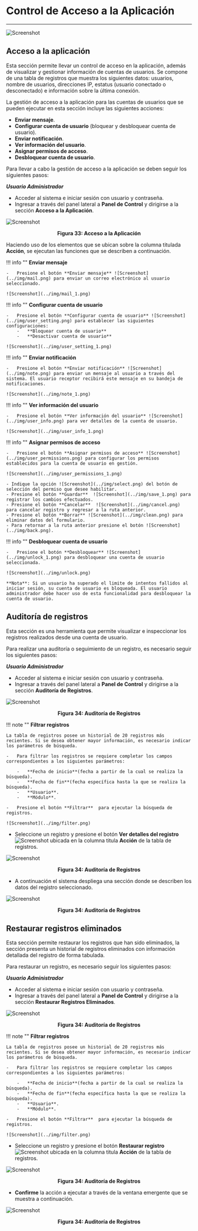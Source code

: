 # Control de Acceso a la Aplicación  
***********************************

![Screenshot](../img/logokavac.png#imagen)

## Acceso a la aplicación

Esta sección permite llevar un control de acceso en la aplicación, además de visualizar y gestionar información de cuentas de usuarios. Se compone de una tabla de registros que muestra los siguientes datos: usuarios, nombre de usuarios, direcciones IP, estatus (usuario conectado o desconectado) e información sobre la última conexión.  

La gestión de acceso a la aplicación para las cuentas de usuarios que se pueden ejecutar en esta sección incluye las siguientes acciones:

-   **Enviar mensaje**.
-   **Configurar cuenta de usuario** (bloquear y desbloquear cuenta de usuario).   
-   **Enviar notificación**. 
-   **Ver información del usuario**. 
-   **Asignar permisos de acceso**. 
-   **Desbloquear cuenta de usuario**.


Para llevar a cabo la gestión de acceso a la aplicación se deben seguir los siguientes pasos:

***Usuario Administrador***   

-   Acceder al sistema e iniciar sesión con usuario y contraseña.
-   Ingresar a través del panel lateral a **Panel de Control** y dirigirse a la sección **Acceso a la Aplicación**.


![Screenshot](../img/figure_33.png)<div style="text-align: center;font-weight: bold">Figura 33: Acceso a la Aplicación</div>

Haciendo uso de los elementos que se ubican sobre la columna titulada **Acción**, se ejecutan las funciones que se describen a continuación.

!!! info ""
    **Enviar mensaje** 

    -   Presione el botón **Enviar mensaje** ![Screenshot](../img/mail.png) para enviar un correo electrónico al usuario seleccionado.

    ![Screenshot](../img/mail_1.png)  

!!! info ""
    **Configurar cuenta de usuario** 

    -   Presione el botón **Configurar cuenta de usuario** ![Screenshot](../img/user_setting.png) para establecer las siguientes configuraciones:
        -   **Bloquear cuenta de usuario**
        -   **Desactivar cuenta de usuario** 
        
    ![Screenshot](../img/user_setting_1.png)

!!! info ""
    **Enviar notificación** 

    -   Presione el botón **Enviar notificación** ![Screenshot](../img/note.png) para enviar un mensaje al usuario a través del sistema. El usuario receptor recibirá este mensaje en su bandeja de notificaciones.

    ![Screenshot](../img/note_1.png)

!!! info ""
    **Ver información del usuario**  

    -   Presione el botón **Ver información del usuario** ![Screenshot](../img/user_info.png) para ver detalles de la cuenta de usuario. 

    ![Screenshot](../img/user_info_1.png)

!!! info ""
    **Asignar permisos de acceso**      

    -   Presione el botón **Asignar permisos de acceso** ![Screenshot](../img/user_permissions.png) para configurar los permisos establecidos para la cuenta de usuario en gestión. 

    ![Screenshot](../img/user_permissions_1.png)

    - Indique la opción ![Screenshot](../img/select.png) del botón de selección del permiso que desee habilitar.
    - Presione el botón **Guardar**  ![Screenshot](../img/save_1.png) para registrar los cambios efectuados.
    - Presione el botón **Cancelar**  ![Screenshot](../img/cancel.png) para cancelar registro y regresar a la ruta anterior.
    - Presione el botón **Borrar** ![Screenshot](../img/clean.png) para eliminar datos del formulario.
    - Para retornar a la ruta anterior presione el botón ![Screenshot](../img/back.png).
 
!!! info ""
    **Desbloquear cuenta de usuario**
    
    -   Presione el botón **Desbloquear** ![Screenshot](../img/unlock_1.png) para desbloquear una cuenta de usuario seleccionada. 

    ![Screenshot](../img/unlock.png)

    **Nota**: Si un usuario ha superado el limite de intentos fallidos al iniciar sesión, su cuenta de usuario es bloqueada. El usuario administrador debe hacer uso de esta funcionalidad para desbloquear la cuenta de usuario.

## Auditoría de registros 


Esta sección es una herramienta que permite visualizar e inspeccionar los registros realizados desde una cuenta de usuario.   

Para realizar una auditoría o seguimiento de un registro, es necesario seguir los siguientes pasos: 

***Usuario Administrador***

-   Acceder al sistema e iniciar sesión con usuario y contraseña.
-   Ingresar a través del panel lateral a **Panel de Control** y dirigirse a la sección **Auditoría de Registros**.

![Screenshot](../img/figure_34.png)<div style="text-align: center;font-weight: bold">Figura 34: Auditoría de Registros</div>

!!! note ""
    **Filtrar registros**

    La tabla de registros posee un historial de 20 registros más recientes. Si se desea obtener mayor información, es necesario indicar los parámetros de búsqueda. 

    -   Para filtrar los registros se requiere completar los campos correspondientes a los siguientes parámetros: 

        -   **Fecha de inicio**(fecha a partir de la cual se realiza la búsqueda). 
        -   **Fecha de fin**(fecha específica hasta la que se realiza la búsqueda). 
        -   **Usuario**.
        -   **Módulo**.  
    
    -   Presione el botón **Filtrar**  para ejecutar la búsqueda de registros.

    ![Screenshot](../img/filter.png)


-   Seleccione un registro y presione el botón **Ver detalles del registro** ![Screenshot](../img/see.png) ubicada en la columna titula **Acción** de la tabla de registros.

![Screenshot](../img/figure_34_1.png)<div style="text-align: center;font-weight: bold">Figura 34: Auditoría de Registros</div>

-   A continuación el sistema despliega una sección donde se describen los datos del registro seleccionado. 

![Screenshot](../img/figure_34_2.png)<div style="text-align: center;font-weight: bold">Figura 34: Auditoría de Registros</div>

## Restaurar registros eliminados 

Esta sección permite restaurar los registros que han sido eliminados, la sección presenta un historial de registros eliminados con información detallada del registro de forma tabulada.  

Para restaurar un registro, es necesario seguir los siguientes pasos: 

***Usuario Administrador***

-   Acceder al sistema e iniciar sesión con usuario y contraseña.
-   Ingresar a través del panel lateral a **Panel de Control** y dirigirse a la sección **Restaurar Registros Eliminados**.

![Screenshot](../img/figure_35.png)<div style="text-align: center;font-weight: bold">Figura 34: Auditoría de Registros</div>

!!! note ""
    **Filtrar registros**

    La tabla de registros posee un historial de 20 registros más recientes. Si se desea obtener mayor información, es necesario indicar los parámetros de búsqueda. 

    -   Para filtrar los registros se requiere completar los campos correspondientes a los siguientes parámetros: 

        -   **Fecha de inicio**(fecha a partir de la cual se realiza la búsqueda). 
        -   **Fecha de fin**(fecha específica hasta la que se realiza la búsqueda). 
        -   **Usuario**.
        -   **Módulo**.  
    
    -   Presione el botón **Filtrar**  para ejecutar la búsqueda de registros.

    ![Screenshot](../img/filter.png)


-   Seleccione un registro y presione el botón **Restaurar registro** ![Screenshot](../img/restore.png) ubicada en la columna titula **Acción** de la tabla de registros.

![Screenshot](../img/figure_35_1.png)<div style="text-align: center;font-weight: bold">Figura 34: Auditoría de Registros</div>

-   **Confirme** la acción a ejecutar a través de la ventana emergente que se muestra a continuación. 

![Screenshot](../img/figure_35_2.png)<div style="text-align: center;font-weight: bold">Figura 34: Auditoría de Registros</div>








